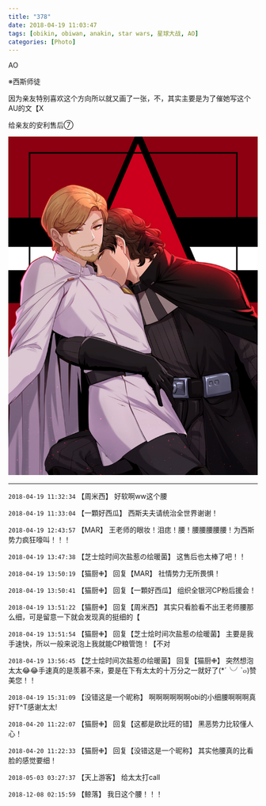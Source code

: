 ```yaml
---
title: "378"
date: 2018-04-19 11:03:47
tags: [obikin, obiwan, anakin, star wars, 星球大战, AO]
categories: [Photo]
---
```


<p>AO</p> 
<p>※西斯师徒</p> 
<p>因为亲友特别喜欢这个方向所以就又画了一张，不，其实主要是为了催她写这个AU的文【X</p> 
<p>给亲友的安利售后⑦</p>

![](https://raw.githubusercontent.com/alicewish/meowchain247/master/img_cVZNdzJtQk9JV2NSZ3VnTDJPM1NsbVgzVTF0a1J5UEVWQjF3QTFrMWtZNGw1NUVpNEZMK05nPT0.jpg)

---

`2018-04-19 11:32:34` 【周米西】 好软啊ww这个腰

`2018-04-19 11:33:04` 【一顆好西瓜】 西斯夫夫请统治全世界谢谢！

`2018-04-19 12:43:57` 【MAR】 王老师的眼妆！泪痣！腰！腰腰腰腰腰！为西斯势力疯狂嚎叫！！！

`2018-04-19 13:47:38` 【芝士烩时间次盐惹の绘暖菌】 这售后也太棒了吧！！

`2018-04-19 13:50:19` 【猫厨✙】 回复【MAR】 社情势力无所畏惧！

`2018-04-19 13:50:41` 【猫厨✙】 回复【一顆好西瓜】 组织全银河CP粉后援会！

`2018-04-19 13:51:22` 【猫厨✙】 回复【周米西】 其实只看脸看不出王老师腰那么细，可是留意一下就会发现真的挺细的【

`2018-04-19 13:51:54` 【猫厨✙】 回复【芝士烩时间次盐惹の绘暖菌】 主要是我手速快，所以一般来说泡上我就能CP粮管饱！【不对

`2018-04-19 13:56:45` 【芝士烩时间次盐惹の绘暖菌】 回复【猫厨✙】 突然想泡太太😂😂手速真的是羡慕不来，要是在下有太太的十万分之一就好了(*´╰╯`๓)赞美您！！

`2018-04-19 15:31:09` 【没错这是一个昵称】 啊啊啊啊啊啊obi的小细腰啊啊啊真好T^T感谢太太!

`2018-04-20 11:22:07` 【猫厨✙】 回复【这都是欧比旺的错】 黑恶势力比较懂人心！

`2018-04-20 11:22:33` 【猫厨✙】 回复【没错这是一个昵称】 其实他腰真的比看脸的感觉要细！

`2018-05-03 03:27:37` 【天上游客】 给太太打call

`2018-12-08 02:15:59` 【鲸落】 我日这个腰！！！
